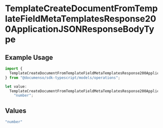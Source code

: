 # TemplateCreateDocumentFromTemplateFieldMetaTemplatesResponse200ApplicationJSONResponseBodyType

## Example Usage

```typescript
import {
  TemplateCreateDocumentFromTemplateFieldMetaTemplatesResponse200ApplicationJSONResponseBodyType,
} from "@documenso/sdk-typescript/models/operations";

let value:
  TemplateCreateDocumentFromTemplateFieldMetaTemplatesResponse200ApplicationJSONResponseBodyType =
    "number";
```

## Values

```typescript
"number"
```